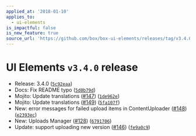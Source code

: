 ```yaml
---
applied_at: '2018-01-10'
applies_to:
  - ui-elements
is_impactful: false
is_new_feature: true
source_url: 'https://github.com/box/box-ui-elements/releases/tag/v3.4.0'
---
```


# UI Elements `v3.4.0` release


* Release: 3.4.0 ([`5c92eaa`](https://github.com/box/box-ui-elements/commit[`5c92eaa`](https://github.com/box/box-ui-elements/commit/5c92eaa)))
* Docs: Fix README typo ([`5d0b79d`](https://github.com/box/box-ui-elements/commit[`5d0b79d`](https://github.com/box/box-ui-elements/commit/5d0b79d)))
* Mojito: Update translations ([#147](https://github.com/box/box-ui-elements/pull/147)) ([`1de962e`](https://github.com/box/box-ui-elements/commit[`1de962e`](https://github.com/box/box-ui-elements/commit/1de962e)))
* Mojito: Update translations ([#149](https://github.com/box/box-ui-elements/pull/149)) ([`5fa107f`](https://github.com/box/box-ui-elements/commit[`5fa107f`](https://github.com/box/box-ui-elements/commit/5fa107f)))
* New: error messages for failed upload items in ContentUploader ([#148](https://github.com/box/box-ui-elements/pull/148)) ([`e2393ec`](https://github.com/box/box-ui-elements/commit[`e2393ec`](https://github.com/box/box-ui-elements/commit/e2393ec)))
* New: Uploads Manager ([#128](https://github.com/box/box-ui-elements/pull/128)) ([`6791706`](https://github.com/box/box-ui-elements/commit[`6791706`](https://github.com/box/box-ui-elements/commit/6791706)))
* Update: support uploading new version ([#146](https://github.com/box/box-ui-elements/pull/146)) ([`fe9a0c9`](https://github.com/box/box-ui-elements/commit[`fe9a0c9`](https://github.com/box/box-ui-elements/commit/fe9a0c9)))




